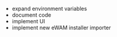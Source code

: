 - expand environment variables
- document code
- implement UI
- implement new eWAM installer importer